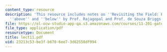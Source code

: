 ```yaml
---
content_type: resource
description: 'This resource includes notes on ''Revisiting the Field: Planning from
  ''above'' and ''below'' by Prof. Rajagopal and Prof. de Souza Briggs.'
file: https://ol-ocw-studio-app-qa.s3.amazonaws.com/courses/11-201-gateway-planning-action-fall-2005/23213c53be3fb6706ee73d62558df994_lect11.pdf
file_type: application/pdf
resourcetype: Document
title: lect11.pdf
uid: 23213c53-be3f-b670-6ee7-3d62558df994
---
```

